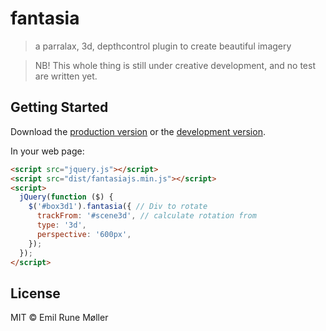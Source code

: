 # fantasia

> a parralax, 3d, depthcontrol plugin to create beautiful imagery

> NB! This whole thing is still under creative development, and no test are written yet.

## Getting Started

Download the [production version][min] or the [development version][max].

[min]: https://raw.githubusercontent.com/emolr/fantasiajs/master/dist/jquery.fantasiajs.min.js
[max]: https://raw.githubusercontent.com/emolr/fantasiajs/master/dist/jquery.fantasiajs.js

In your web page:

```html
<script src="jquery.js"></script>
<script src="dist/fantasiajs.min.js"></script>
<script>
  jQuery(function ($) {
    $('#box3d1').fantasia({ // Div to rotate
      trackFrom: '#scene3d', // calculate rotation from
      type: '3d',
      perspective: '600px',
    });
  });
</script>
```


## License

MIT © Emil Rune Møller
